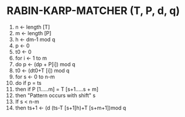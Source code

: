 # RABIN-KARP-MATCHER (T, P, d, q)
 1. n ← length [T]
 2. m  ← length [P]
 3. h  ←  dm-1 mod q
 4. p ←  0
 5. t0 ←  0
 6. for i ← 1 to m
 7. do p ←  (dp + P[i]) mod q
 8. t0 ← (dt0+T [i]) mod q
 9. for s  ←  0 to n-m
 10. do if p = ts
 11. then if P [1.....m] = T [s+1.....s + m]
 12. then "Pattern occurs with shift" s
 13. If s < n-m
 14. then ts+1 ←  (d (ts-T [s+1]h)+T [s+m+1])mod q
